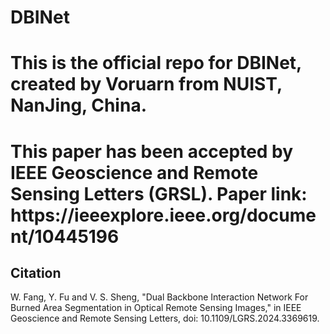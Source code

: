 # DBINet
<h1>This is the official repo for DBINet, created by Voruarn from NUIST, NanJing, China. </h1>
<h1>This paper has been accepted by IEEE Geoscience and Remote Sensing Letters (GRSL). Paper link: https://ieeexplore.ieee.org/document/10445196 </h1>
<h2>Citation</h2>
<p>W. Fang, Y. Fu and V. S. Sheng, "Dual Backbone Interaction Network For Burned Area Segmentation in Optical Remote Sensing Images," in IEEE Geoscience and Remote Sensing Letters, doi: 10.1109/LGRS.2024.3369619.
</p>
